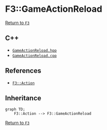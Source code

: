 # F3::GameActionReload

[Return to `F3`](/docs/F3.md)

## C++

- [`GameActionReload.hpp`](/c++/include/GameActionReload.hpp)
- [`GameActionReload.cpp`](/c++/source/GameActionReload.cpp)

## References

- [`F3::Action`](/docs/F3/Action.md)

## Inheritance

```mermaid
graph TD;
    F3::Action --> F3::GameActionReload
```

[Return to `F3`](/docs/F3.md)